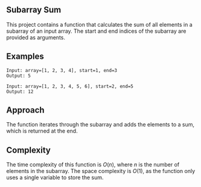 
## Subarray Sum
This project contains a function that calculates the sum of all elements in a subarray of an input array. The start and end indices of the subarray are provided as arguments.

## Examples

```
Input: array=[1, 2, 3, 4], start=1, end=3
Output: 5
```

```
Input: array=[1, 2, 3, 4, 5, 6], start=2, end=5
Output: 12
```

## Approach

The function iterates through the subarray and adds the elements to a sum, which is returned at the end.

## Complexity

The time complexity of this function is $O(n)$, where $n$ is the number of elements in the subarray. The space complexity is $O(1)$, as the function only uses a single variable to store the sum.